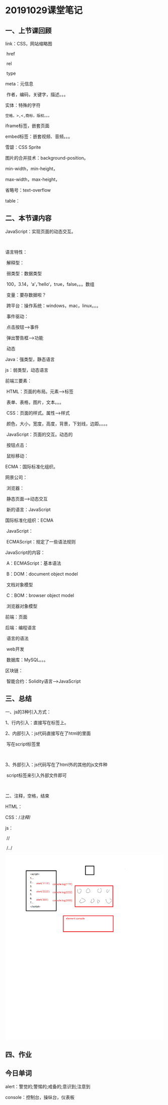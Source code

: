# 20191029课堂笔记

## 一、上节课回顾

link：CSS，网站缩略图

​	href

​	rel

​	type



meta：元信息

​	作者，编码，关键字，描述。。。

实体：特殊的字符

```
空格，>,<,商标，版权。。。
```

iframe标签，嵌套页面

embed标签：嵌套视频、音频。。。

雪碧：CSS Sprite

图片的合并技术：background-position。

min-width，min-height，

max-width，max-height，

省略号：text-overflow

table：





## 二、本节课内容

JavaScript：实现页面的动态交互。

​	

语言特性：

​	解释型：

​	弱类型：数据类型

​		100，3.14，‘a’，’hello‘，true，false。。。数组

​		变量：要存数据啦？

​	跨平台：操作系统：windows，mac，linux。。。

​	事件驱动：

​		点击按钮——>事件

​		弹出警告框——>功能



​	动态



Java：强类型，静态语言

js：弱类型，动态语言



前端三要素：

​	HTML：页面的布局。元素——>标签

​			表单、表格，图片，文本。。。

​	CSS：页面的样式。属性——>样式

​			颜色，大小，宽度，高度，背景，下划线，边距。。。。

​	JavaScript：页面的交互。动态的

​			按钮点击：

​			鼠标移动：







ECMA：国际标准化组织。







网景公司：

​	浏览器：

​		静态页面——>动态交互

​				新的语言：JavaScript



国际标准化组织：ECMA

​	JavaScript：

​	ECMAScript：规定了一些语法规则





JavaScript的内容：

​	A：ECMAScript：基本语法

​	B：DOM：document object model

​		文档对象模型

​	C：BOM：browser object model

​		浏览器对象模型











前端：页面

后端：编程语言

​	语言的语法

​	web开发

​	数据库：MySQL。。。

区块链：

​	智能合约：Solidity语言——>JavaScript









## 三、总结

一、js的3种引入方式：

1、行内引入：直接写在标签上。

2、内部引入：js代码直接写在了html的里面

​	写在script标签里

​	<script>

​		js的代码

​	</script>

3、外部引入：js代码写在了html外的其他的js文件种

​	script标签来引入外部文件即可

​	<script src="js的路径"></script>

二、注释，空格，结束

HTML：<!--注释内容-->

CSS：/*注释*/

js：

​	//

​	/*..*/



![控制台](img\控制台.png)

## 四、作业



## 今日单词

alert：警觉的;警惕的;戒备的;意识到;注意到

console：控制台，操纵台，仪表板